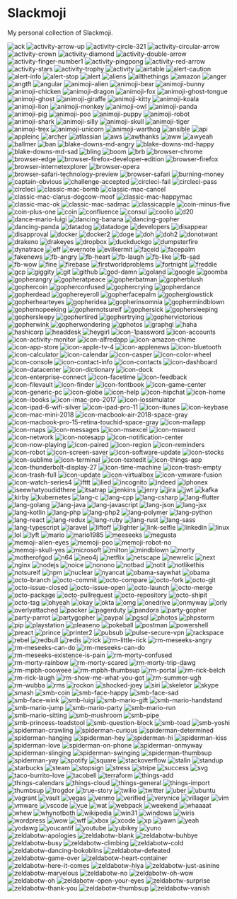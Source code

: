# Slackmoji

My personal collection of Slackmoji.

![ack](ack.png) ![activity-arrow-up](activity-arrow-up.gif) ![activity-circle-321](activity-circle-321.gif) ![activity-circular-arrow](activity-circular-arrow.gif) ![activity-crown](activity-crown.gif) ![activity-diamond](activity-diamond.gif) ![activity-double-arrow](activity-double-arrow.gif) ![activity-finger-number1](activity-finger-number1.gif) ![activity-pingpong](activity-pingpong.gif) ![activity-red-arrow](activity-red-arrow.gif) ![activity-stars](activity-stars.gif) ![activity-trophy](activity-trophy.gif) ![activity](activity.png) ![airtable](airtable.png) ![alert-caution](alert-caution.png) ![alert-info](alert-info.png) ![alert-stop](alert-stop.png) ![alert](alert.gif) ![aliens](aliens.jpg) ![allthethings](allthethings.jpg) ![amazon](amazon.png) ![anger](anger.gif) ![angtft](angtft.png) ![angular](angular.png) ![animoji-alien](animoji-alien.png) ![animoji-bear](animoji-bear.png) ![animoji-bunny](animoji-bunny.png) ![animoji-chicken](animoji-chicken.png) ![animoji-dragon](animoji-dragon.png) ![animoji-fox](animoji-fox.png) ![animoji-ghost-tongue](animoji-ghost-tongue.png) ![animoji-ghost](animoji-ghost.png) ![animoji-giraffe](animoji-giraffe.png) ![animoji-kitty](animoji-kitty.png) ![animoji-koala](animoji-koala.png) ![animoji-lion](animoji-lion.png) ![animoji-monkey](animoji-monkey.png) ![animoji-owl](animoji-owl.png) ![animoji-panda](animoji-panda.png) ![animoji-pig](animoji-pig.png) ![animoji-poo](animoji-poo.png) ![animoji-puppy](animoji-puppy.png) ![animoji-robot](animoji-robot.png) ![animoji-shark](animoji-shark.png) ![animoji-silly](animoji-silly.png) ![animoji-skull](animoji-skull.png) ![animoji-tiger](animoji-tiger.png) ![animoji-trex](animoji-trex.png) ![animoji-unicorn](animoji-unicorn.png) ![animoji-warthog](animoji-warthog.png) ![ansible](ansible.png) ![api](api.png) ![appleinc](appleinc.png) ![archer](archer.png) ![atlassian](atlassian.png) ![aws](aws.png) ![awthanks](awthanks.png) ![aww](aww.png) ![awyeah](awyeah.png) ![ballmer](ballmer.png) ![ban](ban.jpg) ![blake-downs-md-angry](blake-downs-md-angry.png) ![blake-downs-md-happy](blake-downs-md-happy.png) ![blake-downs-md-sad](blake-downs-md-sad.png) ![bling](bling.png) ![boom](boom.gif) ![brb](brb.gif) ![browser-chrome](browser-chrome.png) ![browser-edge](browser-edge.png) ![browser-firefox-developer-edition](browser-firefox-developer-edition.png) ![browser-firefox](browser-firefox.png) ![browser-internetexplorer](browser-internetexplorer.png) ![browser-opera](browser-opera.png) ![browser-safari-technology-preview](browser-safari-technology-preview.png) ![browser-safari](browser-safari.png) ![burning-money](burning-money.gif) ![captain-obvious](captain-obvious.png) ![challenge-accepted](challenge-accepted.png) ![circleci-fail](circleci-fail.png) ![circleci-pass](circleci-pass.png) ![circleci](circleci.png) ![classic-mac-bomb](classic-mac-bomb.png) ![classic-mac-cancel](classic-mac-cancel.png) ![classic-mac-clarus-dogcow-moof](classic-mac-clarus-dogcow-moof.png) ![classic-mac-happymac](classic-mac-happymac.png) ![classic-mac-ok](classic-mac-ok.png) ![classic-mac-sadmac](classic-mac-sadmac.png) ![classicapple](classicapple.png) ![coin-minus-five](coin-minus-five.png) ![coin-plus-one](coin-plus-one.png) ![coin](coin.gif) ![confluence](confluence.png) ![consul](consul.png) ![coolio](coolio.png) ![d20](d20.png) ![dance-mario-luigi](dance-mario-luigi.gif) ![dancing-banana](dancing-banana.gif) ![dancing-gopher](dancing-gopher.gif) ![dancing-panda](dancing-panda.gif) ![datadog](datadog.png) ![datadoge](datadoge.gif) ![developers](developers.gif) ![disappear](disappear.gif) ![disapproval](disapproval.png) ![docker](docker.png) ![docker2](docker2.png) ![doge](doge.png) ![doh](doh.gif) ![doh2](doh2.png) ![donotwant](donotwant.png) ![drakeno](drakeno.png) ![drakeyes](drakeyes.png) ![dropbox](dropbox.png) ![duckduckgo](duckduckgo.png) ![dumpsterfire](dumpsterfire.gif) ![dynatrace](dynatrace.png) ![eff](eff.png) ![evernote](evernote.png) ![evilkermit](evilkermit.png) ![faceid](faceid.png) ![facepalm](facepalm.png) ![fakenews](fakenews.gif) ![fb-angry](fb-angry.gif) ![fb-heart](fb-heart.gif) ![fb-laugh](fb-laugh.gif) ![fb-like](fb-like.gif) ![fb-sad](fb-sad.gif) ![fb-wow](fb-wow.gif) ![fine](fine.png) ![firebase](firebase.png) ![firstworldproblems](firstworldproblems.gif) ![fortnight](fortnight.png) ![freddie](freddie.png) ![gcp](gcp.png) ![giggity](giggity.png) ![git](git.png) ![github](github.png) ![god-damn](god-damn.gif) ![goland](goland.png) ![google](google.png) ![goomba](goomba.gif) ![gopherangry](gopherangry.png) ![gopheratpeace](gopheratpeace.png) ![gopherbatman](gopherbatman.png) ![gopherblush](gopherblush.png) ![gophercoin](gophercoin.png) ![gopherconfused](gopherconfused.png) ![gophercrying](gophercrying.png) ![gopherdance](gopherdance.gif) ![gopherdead](gopherdead.png) ![gophereyeroll](gophereyeroll.gif) ![gopherfacepalm](gopherfacepalm.png) ![gopherglowstick](gopherglowstick.gif) ![gopherhearteyes](gopherhearteyes.png) ![gopheridea](gopheridea.png) ![gopherinsomnia](gopherinsomnia.png) ![gophermindblown](gophermindblown.png) ![gophernopeeking](gophernopeeking.png) ![gophernotsureif](gophernotsureif.png) ![gophersick](gophersick.png) ![gophersleeping](gophersleeping.png) ![gophersleepy](gophersleepy.png) ![gophertired](gophertired.png) ![gophertrying](gophertrying.png) ![gophervictorious](gophervictorious.png) ![gopherwink](gopherwink.png) ![gopherwondering](gopherwondering.png) ![gphotos](gphotos.png) ![graphql](graphql.png) ![haha](haha.png) ![hashicorp](hashicorp.png) ![headdesk](headdesk.gif) ![heygirl](heygirl.png) ![icon-1password](icon-1password.png) ![icon-accounts](icon-accounts.png) ![icon-activity-monitor](icon-activity-monitor.png) ![icon-alfredapp](icon-alfredapp.png) ![icon-amazon-chime](icon-amazon-chime.png) ![icon-app-store](icon-app-store.png) ![icon-apple-tv-4](icon-apple-tv-4.png) ![icon-applenews](icon-applenews.png) ![icon-bluetooth](icon-bluetooth.png) ![icon-calculator](icon-calculator.png) ![icon-calendar](icon-calendar.png) ![icon-casper](icon-casper.png) ![icon-color-wheel](icon-color-wheel.png) ![icon-console](icon-console.png) ![icon-contact-info](icon-contact-info.png) ![icon-contacts](icon-contacts.png) ![icon-dashboard](icon-dashboard.png) ![icon-datacenter](icon-datacenter.png) ![icon-dictionary](icon-dictionary.png) ![icon-dock](icon-dock.png) ![icon-enterprise-connect](icon-enterprise-connect.png) ![icon-facetime](icon-facetime.png) ![icon-feedback](icon-feedback.png) ![icon-filevault](icon-filevault.png) ![icon-finder](icon-finder.png) ![icon-fontbook](icon-fontbook.png) ![icon-game-center](icon-game-center.png) ![icon-generic-pc](icon-generic-pc.png) ![icon-globe](icon-globe.png) ![icon-help](icon-help.png) ![icon-hipchat](icon-hipchat.png) ![icon-home](icon-home.png) ![icon-ibooks](icon-ibooks.png) ![icon-imac-pro-2017](icon-imac-pro-2017.png) ![icon-iossimulator](icon-iossimulator.png) ![icon-ipad-6-wifi-silver](icon-ipad-6-wifi-silver.png) ![icon-ipad-pro-11](icon-ipad-pro-11.png) ![icon-itunes](icon-itunes.png) ![icon-keybase](icon-keybase.png) ![icon-mac-mini-2018](icon-mac-mini-2018.png) ![icon-macbook-air-2018-space-gray](icon-macbook-air-2018-space-gray.png) ![icon-macbook-pro-15-retina-touchid-space-gray](icon-macbook-pro-15-retina-touchid-space-gray.png) ![icon-mailapp](icon-mailapp.png) ![icon-maps](icon-maps.png) ![icon-messages](icon-messages.png) ![icon-msexcel](icon-msexcel.png) ![icon-msword](icon-msword.png) ![icon-network](icon-network.png) ![icon-notesapp](icon-notesapp.png) ![icon-notification-center](icon-notification-center.png) ![icon-now-playing](icon-now-playing.png) ![icon-paired](icon-paired.png) ![icon-region](icon-region.png) ![icon-reminders](icon-reminders.png) ![icon-robot](icon-robot.png) ![icon-screen-saver](icon-screen-saver.png) ![icon-software-update](icon-software-update.png) ![icon-stocks](icon-stocks.png) ![icon-sublime](icon-sublime.png) ![icon-terminal](icon-terminal.png) ![icon-textedit](icon-textedit.png) ![icon-things-app](icon-things-app.png) ![icon-thunderbolt-display-27](icon-thunderbolt-display-27.png) ![icon-time-machine](icon-time-machine.png) ![icon-trash-empty](icon-trash-empty.png) ![icon-trash-full](icon-trash-full.png) ![icon-update](icon-update.png) ![icon-virtualbox](icon-virtualbox.png) ![icon-vmware-fusion](icon-vmware-fusion.png) ![icon-watch-series4](icon-watch-series4.png) ![ifttt](ifttt.png) ![ilied](ilied.png) ![incognito](incognito.png) ![indeed](indeed.png) ![iphonex](iphonex.png) ![iseewhatyoudidthere](iseewhatyoudidthere.png) ![itsatrap](itsatrap.jpg) ![jenkins](jenkins.png) ![jerry](jerry.png) ![jira](jira.png) ![jwt](jwt.png) ![kafka](kafka.png) ![kirby](kirby.gif) ![kubernetes](kubernetes.png) ![lang-c](lang-c.png) ![lang-cpp](lang-cpp.png) ![lang-csharp](lang-csharp.png) ![lang-flutter](lang-flutter.png) ![lang-golang](lang-golang.png) ![lang-java](lang-java.png) ![lang-javascript](lang-javascript.png) ![lang-json](lang-json.png) ![lang-jsx](lang-jsx.png) ![lang-kotlin](lang-kotlin.png) ![lang-php](lang-php.png) ![lang-php2](lang-php2.png) ![lang-polymer](lang-polymer.png) ![lang-python](lang-python.png) ![lang-react](lang-react.png) ![lang-redux](lang-redux.png) ![lang-ruby](lang-ruby.png) ![lang-rust](lang-rust.png) ![lang-sass](lang-sass.png) ![lang-typescript](lang-typescript.png) ![laravel](laravel.png) ![liftoff](liftoff.gif) ![lighter](lighter.gif) ![link-selfie](link-selfie.jpg) ![linkedin](linkedin.png) ![linux](linux.png) ![lol](lol.gif) ![lyft](lyft.png) ![mario](mario.gif) ![mario1985](mario1985.gif) ![meeseeks](meeseeks.png) ![megusta](megusta.png) ![memoji-alien-eyes](memoji-alien-eyes.gif) ![memoji-poo](memoji-poo.gif) ![memoji-robot-no](memoji-robot-no.gif) ![memoji-skull-yes](memoji-skull-yes.gif) ![microsoft](microsoft.jpg) ![milton](milton.jpg) ![mindblown](mindblown.gif) ![morty](morty.png) ![motherofgod](motherofgod.png) ![n64](n64.gif) ![neo4j](neo4j.png) ![netflix](netflix.png) ![netscape](netscape.gif) ![newrelic](newrelic.png) ![next](next.png) ![nginx](nginx.png) ![nodejs](nodejs.png) ![noice](noice.gif) ![nonono](nonono.gif) ![notbad](notbad.jpg) ![notit](notit.png) ![notlikethis](notlikethis.png) ![notsureif](notsureif.png) ![npm](npm.png) ![nuclear](nuclear.png) ![nyancat](nyancat.gif) ![obama-saywhat](obama-saywhat.png) ![obama](obama.jpg) ![octo-branch](octo-branch.png) ![octo-commit](octo-commit.png) ![octo-compare](octo-compare.png) ![octo-fork](octo-fork.png) ![octo-git](octo-git.png) ![octo-issue-closed](octo-issue-closed.png) ![octo-issue-open](octo-issue-open.png) ![octo-launch](octo-launch.png) ![octo-merge](octo-merge.png) ![octo-package](octo-package.png) ![octo-pullrequest](octo-pullrequest.png) ![octo-repository](octo-repository.png) ![octo-shipit](octo-shipit.png) ![octo-tag](octo-tag.png) ![ohyeah](ohyeah.jpg) ![okay](okay.jpg) ![okta](okta.png) ![omg](omg.gif) ![onedrive](onedrive.png) ![onmyway](onmyway.gif) ![orly](orly.png) ![overlyattached](overlyattached.png) ![packer](packer.png) ![pagerduty](pagerduty.png) ![pandora](pandora.png) ![party-gopher](party-gopher.gif) ![party-parrot](party-parrot.gif) ![partygopher](partygopher.gif) ![paypal](paypal.png) ![pgsql](pgsql.png) ![photos](photos.png) ![phpstorm](phpstorm.png) ![pip](pip.png) ![playstation](playstation.png) ![pleaseno](pleaseno.gif) ![pokeball](pokeball.png) ![postman](postman.png) ![powershell](powershell.png) ![preact](preact.png) ![prince](prince.png) ![printer2](printer2.png) ![pubsub](pubsub.png) ![pulse-secure-vpn](pulse-secure-vpn.png) ![rackspace](rackspace.png) ![rebel](rebel.png) ![redbull](redbull.png) ![redis](redis.gif) ![rick](rick.png) ![rm-little-rick](rm-little-rick.gif) ![rm-meseeks-angry](rm-meseeks-angry.png) ![rm-meseeks-can-do](rm-meseeks-can-do.gif) ![rm-meseeks-can-do](rm-meseeks-can-do.png) ![rm-meseeks-existence-is-pain](rm-meseeks-existence-is-pain.gif) ![rm-morty-confused](rm-morty-confused.gif) ![rm-morty-rainbow](rm-morty-rainbow.gif) ![rm-morty-scared](rm-morty-scared.gif) ![rm-morty-trip-dawg](rm-morty-trip-dawg.png) ![rm-mpbh-oooweee](rm-mpbh-oooweee.gif) ![rm-mpbh-thumbsup](rm-mpbh-thumbsup.png) ![rm-portal](rm-portal.gif) ![rm-rick-belch](rm-rick-belch.gif) ![rm-rick-laugh](rm-rick-laugh.gif) ![rm-show-me-what-you-got](rm-show-me-what-you-got.png) ![rm-summer-ugh](rm-summer-ugh.gif) ![rm-wubba](rm-wubba.gif) ![rms](rms.png) ![rockon](rockon.gif) ![shocked-joey](shocked-joey.gif) ![siri](siri.png) ![skeletor](skeletor.png) ![skype](skype.png) ![smash](smash.png) ![smb-coin](smb-coin.png) ![smb-face-happy](smb-face-happy.png) ![smb-face-sad](smb-face-sad.png) ![smb-face-wink](smb-face-wink.png) ![smb-luigi](smb-luigi.png) ![smb-mario-gift](smb-mario-gift.png) ![smb-mario-handstand](smb-mario-handstand.png) ![smb-mario-jump](smb-mario-jump.png) ![smb-mario-party](smb-mario-party.png) ![smb-mario-run](smb-mario-run.png) ![smb-mario-sitting](smb-mario-sitting.png) ![smb-mushroom](smb-mushroom.png) ![smb-pipe](smb-pipe.png) ![smb-princess-toadstool](smb-princess-toadstool.png) ![smb-question-block](smb-question-block.png) ![smb-toad](smb-toad.png) ![smb-yoshi](smb-yoshi.png) ![spiderman-crawling](spiderman-crawling.png) ![spiderman-curious](spiderman-curious.png) ![spiderman-determined](spiderman-determined.png) ![spiderman-hanging](spiderman-hanging.png) ![spiderman-hey](spiderman-hey.png) ![spiderman-hi](spiderman-hi.png) ![spiderman-kiss](spiderman-kiss.png) ![spiderman-love](spiderman-love.png) ![spiderman-on-phone](spiderman-on-phone.png) ![spiderman-onmyway](spiderman-onmyway.png) ![spiderman-slinging](spiderman-slinging.png) ![spiderman-swinging](spiderman-swinging.png) ![spiderman-thumbsup](spiderman-thumbsup.png) ![spiderman-yay](spiderman-yay.png) ![spotify](spotify.png) ![square](square.png) ![stackoverflow](stackoverflow.png) ![stalin](stalin.png) ![standup](standup.gif) ![starbucks](starbucks.png) ![steam](steam.png) ![stopsign](stopsign.png) ![stress](stress.gif) ![stripe](stripe.png) ![success](success.png) ![svg](svg.png) ![taco-burrito-love](taco-burrito-love.png) ![tacobell](tacobell.png) ![terraform](terraform.png) ![things-add](things-add.png) ![things-calendars](things-calendars.png) ![things-cloud](things-cloud.png) ![things-general](things-general.png) ![things-import](things-import.png) ![thumbsup](thumbsup.png) ![trogdor](trogdor.png) ![true-story](true-story.png) ![twilio](twilio.png) ![twitter](twitter.png) ![uber](uber.png) ![ubuntu](ubuntu.png) ![vagrant](vagrant.png) ![vault](vault.png) ![vegas](vegas.png) ![venmo](venmo.png) ![verified](verified.png) ![verynice](verynice.jpg) ![villager](villager.gif) ![vim](vim.png) ![vmware](vmware.png) ![vscode](vscode.png) ![vue](vue.png) ![wat](wat.png) ![webpack](webpack.png) ![weekend](weekend.jpg) ![whaaaat](whaaaat.gif) ![whew](whew.gif) ![whynotboth](whynotboth.gif) ![wikipedia](wikipedia.png) ![win31](win31.png) ![windows](windows.png) ![wiris](wiris.jpg) ![wordpress](wordpress.png) ![wow](wow.gif) ![wtf](wtf.jpg) ![xbox](xbox.png) ![xcode](xcode.png) ![xp](xp.png) ![yawn](yawn.gif) ![yeah](yeah.gif) ![yodawg](yodawg.png) ![youcantif](youcantif.png) ![youtube](youtube.png) ![yubikey](yubikey.png) ![yuno](yuno.png) ![zeldabotw-apologies](zeldabotw-apologies.gif) ![zeldabotw-blank](zeldabotw-blank.gif) ![zeldabotw-buhbye](zeldabotw-buhbye.gif) ![zeldabotw-busy](zeldabotw-busy.gif) ![zeldabotw-climbing](zeldabotw-climbing.gif) ![zeldabotw-cold](zeldabotw-cold.gif) ![zeldabotw-dancing-bokoblins](zeldabotw-dancing-bokoblins.gif) ![zeldabotw-defeated](zeldabotw-defeated.gif) ![zeldabotw-game-over](zeldabotw-game-over.gif) ![zeldabotw-heart-container](zeldabotw-heart-container.gif) ![zeldabotw-here-it-comes](zeldabotw-here-it-comes.gif) ![zeldabotw-hiya](zeldabotw-hiya.gif) ![zeldabotw-just-asinine](zeldabotw-just-asinine.gif) ![zeldabotw-marvelous](zeldabotw-marvelous.gif) ![zeldabotw-no](zeldabotw-no.gif) ![zeldabotw-oh-wow](zeldabotw-oh-wow.gif) ![zeldabotw-oh](zeldabotw-oh.gif) ![zeldabotw-open-your-eyes](zeldabotw-open-your-eyes.gif) ![zeldabotw-surprise](zeldabotw-surprise.gif) ![zeldabotw-thank-you](zeldabotw-thank-you.gif) ![zeldabotw-thumbsup](zeldabotw-thumbsup.gif) ![zeldabotw-vanish](zeldabotw-vanish.gif) 